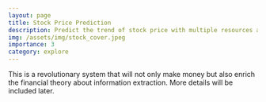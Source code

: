 ```yaml
---
layout: page
title: Stock Price Prediction
description: Predict the trend of stock price with multiple resources and generate effective portfolios.
img: /assets/img/stock_cover.jpeg
importance: 3
category: explore
---
```

This is a revolutionary system that will not only make money but also enrich the financial theory about information extraction.
More details will be included later.
